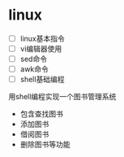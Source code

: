 # linux
- [ ] linux基本指令
- [ ] vi编辑器使用
- [ ] sed命令
- [ ] awk命令
- [ ] shell基础编程

用shell编程实现一个图书管理系统

- 包含查找图书
- 添加图书
- 借阅图书
- 删除图书等功能